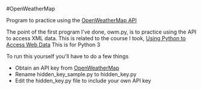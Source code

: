 #OpenWeatherMap

Program to practice using the [OpenWeatherMap API](https://openweathermap.org/api)

The point of the first program I've done, owm.py, is to practice using the API to access XML data. 
This is related to the course I took, [Using Python to Access Web Data](https://www.coursera.org/learn/python-network-data)
This is for Python 3

To run this yourself you'll have to do a few things
* Obtain an API key from [OpenWeatherMap](http://openweathermap.org/appid)
* Rename hidden_key_sample.py to hidden_key.py
* Edit the hidden_key.py file to include your own API key